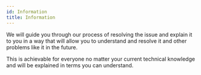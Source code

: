 ```yaml
---
id: Information
title: Information
---
```


We will guide you through our process of resolving the issue and explain it to you in a way that will allow you to understand and resolve it and other problems like it in the future.

This is achievable for everyone no matter your current technical knowledge and will be explained in terms you can understand.
